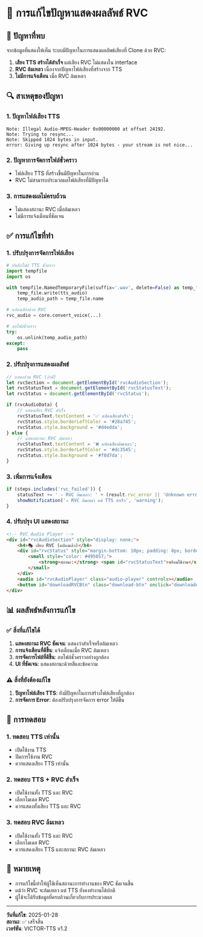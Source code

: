 # 🔧 การแก้ไขปัญหาแสดงผลลัพธ์ RVC

## 🎯 ปัญหาที่พบ

จากข้อมูลที่แสดงให้เห็น ระบบมีปัญหาในการแสดงผลลัพธ์เสียงที่ Clone ด้วย RVC:

1. **เสียง TTS สร้างได้สำเร็จ** แต่เสียง RVC ไม่แสดงใน interface
2. **RVC ล้มเหลว** เนื่องจากปัญหาไฟล์เสียงที่สร้างจาก TTS
3. **ไม่มีการแจ้งเตือน** เมื่อ RVC ล้มเหลว

## 🔍 สาเหตุของปัญหา

### 1. ปัญหาไฟล์เสียง TTS
```
Note: Illegal Audio-MPEG-Header 0x00000000 at offset 24192.
Note: Trying to resync...
Note: Skipped 1024 bytes in input.
error: Giving up resync after 1024 bytes - your stream is not nice...
```

### 2. ปัญหาการจัดการไฟล์ชั่วคราว
- ไฟล์เสียง TTS ที่สร้างขึ้นมีปัญหาในการอ่าน
- RVC ไม่สามารถประมวลผลไฟล์เสียงที่มีปัญหาได้

### 3. การแสดงผลไม่ครบถ้วน
- ไม่แสดงสถานะ RVC เมื่อล้มเหลว
- ไม่มีการแจ้งเตือนที่ชัดเจน

## ✅ การแก้ไขที่ทำ

### 1. ปรับปรุงการจัดการไฟล์เสียง
```python
# บันทึกไฟล์ TTS ชั่วคราว
import tempfile
import os

with tempfile.NamedTemporaryFile(suffix='.wav', delete=False) as temp_file:
    temp_file.write(tts_audio)
    temp_audio_path = temp_file.name

# แปลงเสียงด้วย RVC
rvc_audio = core.convert_voice(...)

# ลบไฟล์ชั่วคราว
try:
    os.unlink(temp_audio_path)
except:
    pass
```

### 2. ปรับปรุงการแสดงผลลัพธ์
```javascript
// แสดงส่วน RVC (ถ้ามี)
let rvcSection = document.getElementById('rvcAudioSection');
let rvcStatusText = document.getElementById('rvcStatusText');
let rvcStatus = document.getElementById('rvcStatus');

if (rvcAudioData) {
    // แสดงเสียง RVC สำเร็จ
    rvcStatusText.textContent = '✅ แปลงเสียงสำเร็จ';
    rvcStatus.style.borderLeftColor = '#28a745';
    rvcStatus.style.background = '#d4edda';
} else {
    // แสดงสถานะ RVC ล้มเหลว
    rvcStatusText.textContent = '❌ แปลงเสียงล้มเหลว';
    rvcStatus.style.borderLeftColor = '#dc3545';
    rvcStatus.style.background = '#f8d7da';
}
```

### 3. เพิ่มการแจ้งเตือน
```javascript
if (steps.includes('rvc_failed')) {
    statusText += ' - RVC ล้มเหลว: ' + (result.rvc_error || 'Unknown error');
    showNotification('⚠️ RVC ล้มเหลว แต่ TTS สำเร็จ', 'warning');
}
```

### 4. ปรับปรุง UI แสดงสถานะ
```html
<!-- RVC Audio Player -->
<div id="rvcAudioSection" style="display: none;">
    <h4>🎭 เสียง RVC (แปลงแล้ว)</h4>
    <div id="rvcStatus" style="margin-bottom: 10px; padding: 8px; border-radius: 6px; background: #f8f9fa; border-left: 3px solid #007bff;">
        <small style="color: #495057;">
            <strong>สถานะ:</strong> <span id="rvcStatusText">พร้อมใช้งาน</span>
        </small>
    </div>
    <audio id="rvcAudioPlayer" class="audio-player" controls></audio>
    <button id="downloadRVCBtn" class="download-btn" onclick="downloadAudio('rvc')">📥 ดาวน์โหลด RVC</button>
</div>
```

## 📊 ผลลัพธ์หลังการแก้ไข

### ✅ สิ่งที่แก้ไขได้
1. **แสดงสถานะ RVC ชัดเจน**: แสดงว่าสำเร็จหรือล้มเหลว
2. **การแจ้งเตือนที่ดีขึ้น**: แจ้งเตือนเมื่อ RVC ล้มเหลว
3. **การจัดการไฟล์ที่ดีขึ้น**: ลบไฟล์ชั่วคราวอย่างถูกต้อง
4. **UI ที่ชัดเจน**: แสดงสถานะด้วยสีและข้อความ

### ⚠️ สิ่งที่ยังต้องแก้ไข
1. **ปัญหาไฟล์เสียง TTS**: ยังมีปัญหาในการสร้างไฟล์เสียงที่ถูกต้อง
2. **การจัดการ Error**: ต้องปรับปรุงการจัดการ error ให้ดีขึ้น

## 🔧 การทดสอบ

### 1. ทดสอบ TTS เท่านั้น
- เปิดใช้งาน TTS
- ปิดการใช้งาน RVC
- ควรแสดงเสียง TTS เท่านั้น

### 2. ทดสอบ TTS + RVC สำเร็จ
- เปิดใช้งานทั้ง TTS และ RVC
- เลือกโมเดล RVC
- ควรแสดงทั้งเสียง TTS และ RVC

### 3. ทดสอบ RVC ล้มเหลว
- เปิดใช้งานทั้ง TTS และ RVC
- เลือกโมเดล RVC
- ควรแสดงเสียง TTS และสถานะ RVC ล้มเหลว

## 📝 หมายเหตุ

- การแก้ไขนี้ทำให้ผู้ใช้เห็นสถานะการทำงานของ RVC ชัดเจนขึ้น
- แม้ว่า RVC จะล้มเหลว แต่ TTS ยังคงทำงานได้ปกติ
- ผู้ใช้จะได้รับข้อมูลที่ครบถ้วนเกี่ยวกับการประมวลผล

---

**วันที่แก้ไข**: 2025-01-28  
**สถานะ**: ✅ เสร็จสิ้น  
**เวอร์ชัน**: VICTOR-TTS v1.2 